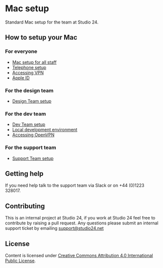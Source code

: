 # Mac setup

Standard Mac setup for the team at Studio 24.

## How to setup your Mac

### For everyone

* [Mac setup for all staff](mac-setup.md)
* [Telephone setup](telephone.md)
* [Accessing VPN](vpn.md)
* [Apple ID](apple-id.md)

### For the design team

* [Design Team setup](design-team.md)

### For the dev team

* [Dev Team setup](dev-team.md)
* [Local development environment](local-development.md)
* [Accessing OpenVPN](backup-vpn.md)
 
### For the support team

* [Support Team setup](support-team.md) 

## Getting help

If you need help talk to the support team via Slack or on +44 (0)1223 328017.

## Contributing

This is an internal project at Studio 24, if you work at Studio 24 feel free to contribute by raising a pull request. Any questions please submit an internal support ticket by emailing [support@studio24.net](mailto:support@studio24.net)

## License

Content is licensed under [Creative Commons Attribution 4.0 International Public License](https://creativecommons.org/licenses/by/4.0/).
